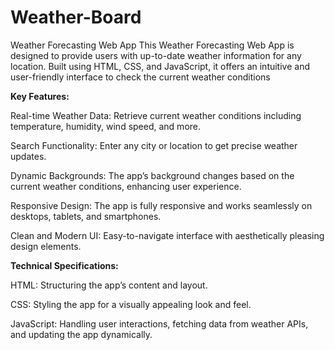 # Weather-Board
Weather Forecasting Web App  This Weather Forecasting Web App is designed to provide users with up-to-date weather information for any location. Built using HTML, CSS, and JavaScript, it offers an intuitive and user-friendly interface to check the current weather conditions

**Key Features:**

Real-time Weather Data: Retrieve current weather conditions including temperature, humidity, wind speed, and more.

Search Functionality: Enter any city or location to get precise weather updates.

Dynamic Backgrounds: The app’s background changes based on the current weather conditions, enhancing user experience.

Responsive Design: The app is fully responsive and works seamlessly on desktops, tablets, and smartphones.

Clean and Modern UI: Easy-to-navigate interface with aesthetically pleasing design elements.

**Technical Specifications:**

HTML: Structuring the app’s content and layout.

CSS: Styling the app for a visually appealing look and feel.

JavaScript: Handling user interactions, fetching data from weather APIs, and updating the app dynamically.
